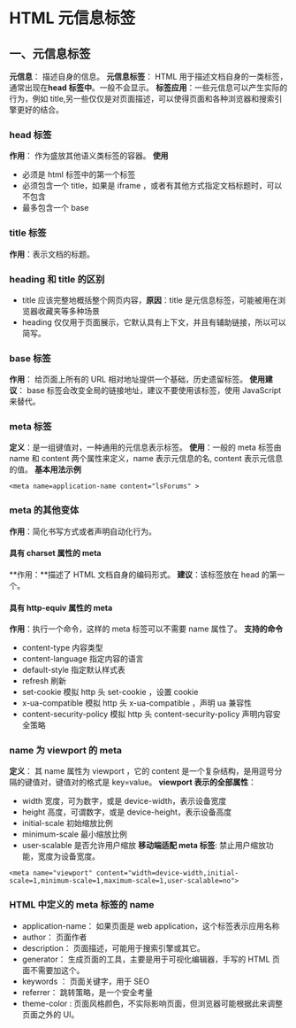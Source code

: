 # HTML 元信息标签

## 一、元信息标签

**元信息**： 描述自身的信息。
**元信息标签**： HTML 用于描述文档自身的一类标签，通常出现在**head 标签中**。一般不会显示。
**标签应用**：一些元信息可以产生实际的行为，例如 title,另一些仅仅是对页面描述，可以使得页面和各种浏览器和搜索引擎更好的结合。

### head 标签

**作用**： 作为盛放其他语义类标签的容器。
**使用**

- 必须是 html 标签中的第一个标签
- 必须包含一个 title，如果是 iframe ，或者有其他方式指定文档标题时，可以不包含
- 最多包含一个 base

### title 标签

**作用**：表示文档的标题。

### heading 和 title 的区别

- title 应该完整地概括整个网页内容，**原因**：title 是元信息标签，可能被用在浏览器收藏夹等多种场景
- heading 仅仅用于页面展示，它默认具有上下文，并且有辅助链接，所以可以简写。

### base 标签

**作用**： 给页面上所有的 URL 相对地址提供一个基础，历史遗留标签。
**使用建议**： base 标签会改变全局的链接地址，建议不要使用该标签，使用 JavaScript 来替代。

### meta 标签

**定义**：是一组键值对，一种通用的元信息表示标签。
**使用**：一般的 meta 标签由 name 和 content 两个属性来定义，name 表示元信息的名, content 表示元信息的值。
**基本用法示例**

```htmlbars
<meta name=application-name content="lsForums" >
```

### meta 的其他变体

**作用**：简化书写方式或者声明自动化行为。

#### 具有 charset 属性的 meta

**作用：**描述了 HTML 文档自身的编码形式。
**建议**：该标签放在 head 的第一个。

#### 具有 http-equiv 属性的 meta

**作用**：执行一个命令，这样的 meta 标签可以不需要 name 属性了。
**支持的命令**

- content-type 内容类型
- content-language 指定内容的语言
- default-style 指定默认样式表
- refresh 刷新
- set-cookie 模拟 http 头 set-cookie ，设置 cookie
- x-ua-compatible 模拟 http 头 x-ua-compatible ，声明 ua 兼容性
- content-security-policy 模拟 http 头 content-security-policy 声明内容安全策略

### name 为 viewport 的 meta

**定义**： 其 name 属性为 viewport ，它的 content 是一个复杂结构，是用逗号分隔的键值对，键值对的格式是 key=value。
**viewport 表示的全部属性**：

- width 宽度，可为数字，或是 device-width，表示设备宽度
- height 高度，可谓数字，或是 device-height，表示设备高度
- initial-scale 初始缩放比例
- minimum-scale 最小缩放比例
- user-scalable 是否允许用户缩放
  **移动端适配 meta 标签**: 禁止用户缩放功能，宽度为设备宽度。

```htmlbars
<meta name="viewport" content="width=device-width,initial-scale=1,minimum-scale=1,maximum-scale=1,user-scalable=no">
```

### HTML 中定义的 meta 标签的 name

- application-name： 如果页面是 web application，这个标签表示应用名称
- author： 页面作者
- description： 页面描述，可能用于搜索引擎或其它。
- generator： 生成页面的工具，主要是用于可视化编辑器，手写的 HTML 页面不需要加这个。
- keywords ： 页面关键字，用于 SEO
- referrer： 跳转策略，是一个安全考量
- theme-color : 页面风格颜色，不实际影响页面，但浏览器可能根据此来调整页面之外的 UI。
